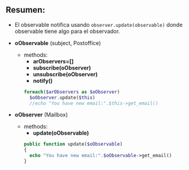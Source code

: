 ## Resumen:
- El observable notifica usando `observer.update(observable)` donde observable tiene algo para el observador.

- **oObservable** (subject, Postoffice)
  - methods:
    - **arObservers=[]**
    - **subscribe(oObserver)**
    - **unsubscribe(oObserver)**
    - **notify()**
    ```php
    foreach($arObservers as $oObserver) 
      $oObserver.update($this)
      //echo "You have new email:".$this->get_email()
    ```
- **oObserver** (Mailbox)
  - methods:
    - **update(oObservable)**
    ```php
    public function update($oObservable)
    {
      echo "You have new email:".$oObservable->get_email()
    }
    ```    
  